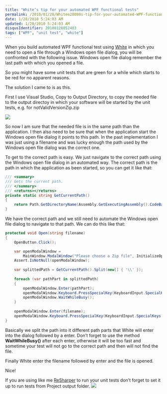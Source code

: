 ```yaml
---
title: "White’s tip for your automated WPF functional tests"
permalink: /2010/01/28/Whitee28099s-tip-for-your-automated-WPF-functional-tests/
date: 1/28/2010 5:24:03 AM
updated: 1/28/2010 5:24:03 AM
disqusIdentifier: 20100128052403
tags: ["WPF", "unit test", "white"]
---
```

When you build automated WPF functional test using [White](http://white.codeplex.com/) in which you need to open a file through a Windows open file dialog, you will be confronted with the following issue. Windows open file dialog remember the last path with which you opened a file.

So you might have some unit tests that are green for a while which starts to be red for no apparent reasons. 
<!-- more -->

The solution I came to is as this. 

First I use Visual Studio, Copy to Output Directory, to copy the needed file to the output directoy in which your software will be started by the unit tests, e.g. for notValidVersionZip.zip

![](/images/4309956698_b62daf51f5_o1_50F26E1E.png) 

So now I am sure that the needed file is in the same path than the application. I then also need to be sure that when the application start the Windows open file dialog it points to this path. In the past implementation I was just using a filename and was lucky enough the path used by the Windows open file dialog was the correct one.

To get to the correct path is easy. We just navigate to the correct path using the Windows open file dialog in an automated way. The correct path is the path in which the application as been started, so you can get it like that:

```csharp
/// <summary>
/// Gets the current path.
/// </summary>
/// <returns></returns>
private static string GetCurrentPath()
{
    return Path.GetDirectoryName(Assembly.GetExecutingAssembly().CodeBase);
}
```

We have the correct path and we still need to automate the Windows open file dialog to navigate to that path. We can do this like that:

```csharp
protected void Open(string filename)
{
    OpenButton.Click();

    var openModalWindow =
        MainWindow.ModalWindow("Please choose a Zip file", InitializeOption.NoCache);
    Assert.IsNotNull(openModalWindow);
 
    var splittedPath = GetCurrentPath().Split(new[] { '\\' });
 
    foreach (var pathPart in splittedPath)
    {
        openModalWindow.Enter(pathPart);
        openModalWindow.Keyboard.PressSpecialKey(KeyboardInput.SpecialKeys.RETURN);
        openModalWindow.WaitWhileBusy();
    }
 
    openModalWindow.Enter(filename);
    openModalWindow.Keyboard.PressSpecialKey(KeyboardInput.SpecialKeys.RETURN);
}
```
Basically we split the path into it different path parts that White will enter into the dialog followed by a enter. Don’t forget to use the method **WaitWhileBusy()** after each enter, otherwise it will be too fast and sometime your test will not go to the correct path and then will not find the file.

Finally White enter the filename followed by enter and the file is opened.

Nice!

If you are using like me [ReSharper](http://www.jetbrains.com/resharper/index.html) to run your unit tests don’t forget to set it up to run tests from Project output folder.
![](/images/4309993844_8d9e828f8c_o1_46056709.png)
